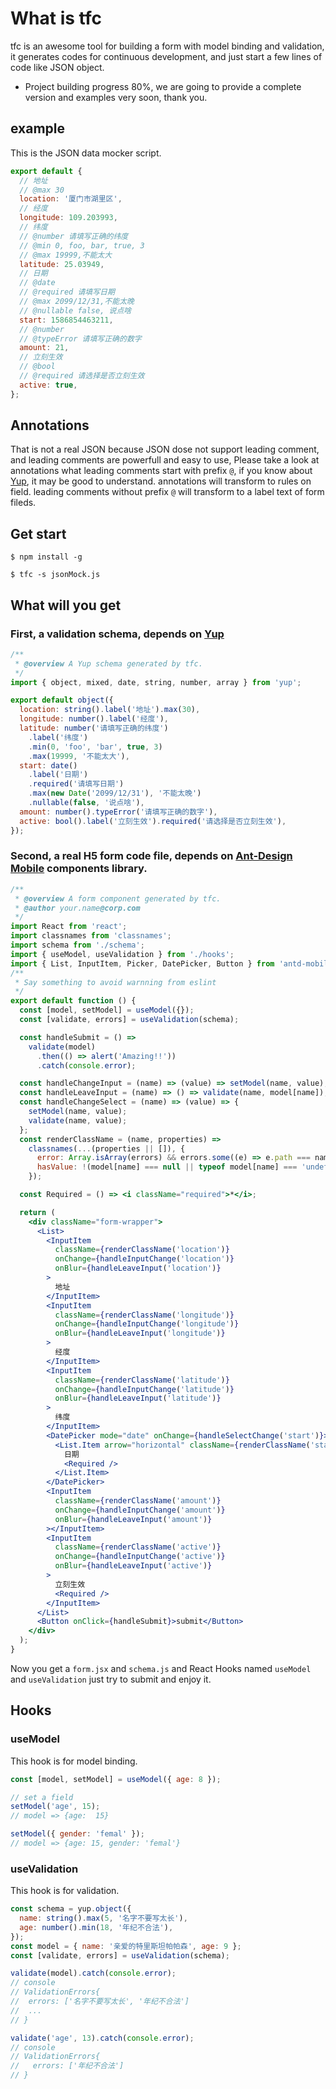 # What is tfc

tfc is an awesome tool for building a form with model binding and validation, it generates codes for continuous development, and just start a few lines of code like JSON object.

- Project building progress 80%, we are going to provide a complete version and examples very soon, thank you.

## example

This is the JSON data mocker script.

```javascript
export default {
  // 地址
  // @max 30
  location: '厦门市湖里区',
  // 经度
  longitude: 109.203993,
  // 纬度
  // @number 请填写正确的纬度
  // @min 0, foo, bar, true, 3
  // @max 19999,不能太大
  latitude: 25.03949,
  // 日期
  // @date
  // @required 请填写日期
  // @max 2099/12/31,不能太晚
  // @nullable false, 说点啥
  start: 1586854463211,
  // @number
  // @typeError 请填写正确的数字
  amount: 21,
  // 立刻生效
  // @bool
  // @required 请选择是否立刻生效
  active: true,
};
```

## Annotations

That is not a real JSON because JSON dose not support leading comment, and leading comments are powerfull and easy to use, Please take a look at annotations what leading comments start with prefix <code>@</code>, if you know about [Yup](https://github.com/jquense/yup), it may be good to understand. annotations will transform to rules on field. leading comments without prefix <code>@</code> will transform to a label text of form fileds.

## Get start

```shell
$ npm install -g

$ tfc -s jsonMock.js
```

## What will you get

### First, a validation schema, depends on [Yup](https://github.com/jquense/yup)

```javascript
/**
 * @overview A Yup schema generated by tfc.
 */
import { object, mixed, date, string, number, array } from 'yup';

export default object({
  location: string().label('地址').max(30),
  longitude: number().label('经度'),
  latitude: number('请填写正确的纬度')
    .label('纬度')
    .min(0, 'foo', 'bar', true, 3)
    .max(19999, '不能太大'),
  start: date()
    .label('日期')
    .required('请填写日期')
    .max(new Date('2099/12/31'), '不能太晚')
    .nullable(false, '说点啥'),
  amount: number().typeError('请填写正确的数字'),
  active: bool().label('立刻生效').required('请选择是否立刻生效'),
});
```

### Second, a real H5 form code file, depends on [Ant-Design Mobile](https://mobile.ant.design/docs/react/introduce-cn) components library.

```jsx
/**
 * @overview A form component generated by tfc.
 * @author your.name@corp.com
 */
import React from 'react';
import classnames from 'classnames';
import schema from './schema';
import { useModel, useValidation } from './hooks';
import { List, InputItem, Picker, DatePicker, Button } from 'antd-mobile';
/**
 * Say something to avoid warnning from eslint
 */
export default function () {
  const [model, setModel] = useModel({});
  const [validate, errors] = useValidation(schema);

  const handleSubmit = () =>
    validate(model)
      .then(() => alert('Amazing!!'))
      .catch(console.error);

  const handleChangeInput = (name) => (value) => setModel(name, value);
  const handleLeaveInput = (name) => () => validate(name, model[name]);
  const handleChangeSelect = (name) => (value) => {
    setModel(name, value);
    validate(name, value);
  };
  const renderClassName = (name, properties) =>
    classnames(...(properties || []), {
      error: Array.isArray(errors) && errors.some((e) => e.path === name),
      hasValue: !(model[name] === null || typeof model[name] === 'undefined'),
    });

  const Required = () => <i className="required">*</i>;

  return (
    <div className="form-wrapper">
      <List>
        <InputItem
          className={renderClassName('location')}
          onChange={handleInputChange('location')}
          onBlur={handleLeaveInput('location')}
        >
          地址
        </InputItem>
        <InputItem
          className={renderClassName('longitude')}
          onChange={handleInputChange('longitude')}
          onBlur={handleLeaveInput('longitude')}
        >
          经度
        </InputItem>
        <InputItem
          className={renderClassName('latitude')}
          onChange={handleInputChange('latitude')}
          onBlur={handleLeaveInput('latitude')}
        >
          纬度
        </InputItem>
        <DatePicker mode="date" onChange={handleSelectChange('start')}>
          <List.Item arrow="horizontal" className={renderClassName('start')}>
            日期
            <Required />
          </List.Item>
        </DatePicker>
        <InputItem
          className={renderClassName('amount')}
          onChange={handleInputChange('amount')}
          onBlur={handleLeaveInput('amount')}
        ></InputItem>
        <InputItem
          className={renderClassName('active')}
          onChange={handleInputChange('active')}
          onBlur={handleLeaveInput('active')}
        >
          立刻生效
          <Required />
        </InputItem>
      </List>
      <Button onClick={handleSubmit}>submit</Button>
    </div>
  );
}
```

Now you get a <code>form.jsx</code> and <code>schema.js</code> and React Hooks named <code>useModel</code> and <code>useValidation</code> just try to submit and enjoy it.

## Hooks

### useModel

This hook is for model binding.

```javascript
const [model, setModel] = useModel({ age: 8 });

// set a field
setModel('age', 15);
// model => {age:  15}

setModel({ gender: 'femal' });
// model => {age: 15, gender: 'femal'}
```

### useValidation

This hook is for validation.

```javascript
const schema = yup.object({
  name: string().max(5, '名字不要写太长'),
  age: number().min(18, '年纪不合法'),
});
const model = { name: '亲爱的特里斯坦帕帕森', age: 9 };
const [validate, errors] = useValidation(schema);

validate(model).catch(console.error);
// console
// ValidationErrors{
//  errors: ['名字不要写太长', '年纪不合法']
//  ...
// }

validate('age', 13).catch(console.error);
// console
// ValidationErrors{
//   errors: ['年纪不合法']
// }
```
